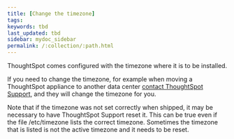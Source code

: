 ```yaml
---
title: [Change the timezone]
tags:
keywords: tbd
last_updated: tbd
sidebar: mydoc_sidebar
permalink: /:collection/:path.html
---
```

ThoughtSpot comes configured with the timezone where it is to be installed.

If you need to change the timezone, for example when moving a ThoughtSpot appliance to another data center [contact ThoughtSpot Support](../misc/contact.html#), and they will change the timezone for you.

Note that if the timezone was not set correctly when shipped, it may be necessary to have ThoughtSpot Support reset it. This can be true even if the file /etc/timezone lists the correct timezone. Sometimes the timezone that is listed is not the active timezone and it needs to be reset.
